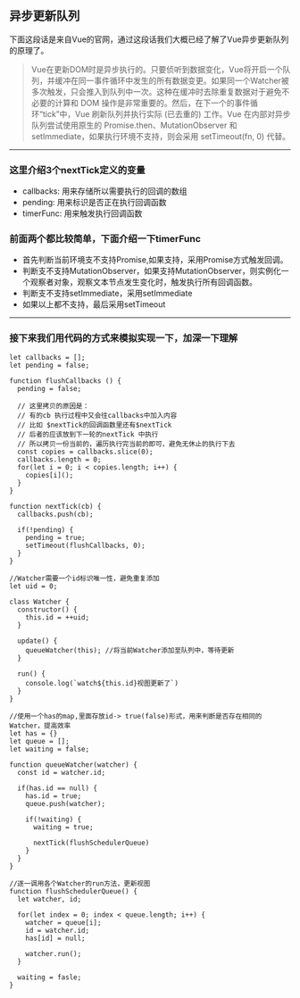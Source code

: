 <!--
 * @Descripttion: 
 * @Author: JasonPink
 * @Date: 2020-06-10 17:02:29
 * @LastEditors: JasonPink
 * @LastEditTime: 2020-06-10 17:46:37
--> 
## 异步更新队列
下面这段话是来自Vue的官网，通过这段话我们大概已经了解了Vue异步更新队列的原理了。
> Vue在更新DOM时是异步执行的。只要侦听到数据变化，Vue将开启一个队列，并缓冲在同一事件循环中发生的所有数据变更。如果同一个Watcher被多次触发，只会推入到队列中一次。这种在缓冲时去除重复数据对于避免不必要的计算和 DOM 操作是非常重要的。然后，在下一个的事件循环“tick”中，Vue 刷新队列并执行实际 (已去重的) 工作。Vue 在内部对异步队列尝试使用原生的 Promise.then、MutationObserver 和 setImmediate，如果执行环境不支持，则会采用 setTimeout(fn, 0) 代替。
---
### 这里介绍3个nextTick定义的变量

+ callbacks: 用来存储所以需要执行的回调的数组
+ pending: 用来标识是否正在执行回调函数
+ timerFunc: 用来触发执行回调函数

### 前面两个都比较简单，下面介绍一下timerFunc

+ 首先判断当前环境支不支持Promise,如果支持，采用Promise方式触发回调。
+ 判断支不支持MutationObserver，如果支持MutationObserver，则实例化一个观察者对象，观察文本节点发生变化时，触发执行所有回调函数。
+ 判断支不支持setImmediate，采用setImmediate
+ 如果以上都不支持，最后采用setTimeout
---
### 接下来我们用代码的方式来模拟实现一下，加深一下理解
```
let callbacks = [];
let pending = false;

function flushCallbacks () {
  pending = false;

  // 这里拷贝的原因是：
  // 有的cb 执行过程中又会往callbacks中加入内容
  // 比如 $nextTick的回调函数里还有$nextTick
  // 后者的应该放到下一轮的nextTick 中执行
  // 所以拷贝一份当前的，遍历执行完当前的即可，避免无休止的执行下去
  const copies = callbacks.slice(0);
  callbacks.length = 0;
  for(let i = 0; i < copies.length; i++) {
    copies[i]();
  }
}

function nextTick(cb) {
  callbacks.push(cb);

  if(!pending) {
    pending = true;
    setTimeout(flushCallbacks, 0);
  }
}

//Watcher需要一个id标识唯一性，避免重复添加
let uid = 0;

class Watcher {
  constructor() {
    this.id = ++uid;
  }

  update() {
    queueWatcher(this); //将当前Watcher添加至队列中，等待更新
  }

  run() {
    console.log(`watch${this.id}视图更新了`)
  }
}

//使用一个has的map,里面存放id-> true(false)形式，用来判断是否存在相同的Watcher，提高效率
let has = {}
let queue = [];
let waiting = false;

function queueWatcher(watcher) {
  const id = watcher.id;

  if(has.id == null) {
    has.id = true;
    queue.push(watcher);

    if(!waiting) {
      waiting = true;

      nextTick(flushSchedulerQueue)
    }
  }
}

//逐一调用各个Watcher的run方法，更新视图
function flushSchedulerQueue() {
  let watcher, id;

  for(let index = 0; index < queue.length; i++) {
    watcher = queue[i];
    id = watcher.id;
    has[id] = null;

    watcher.run();
  }

  waiting = fasle;
}
```